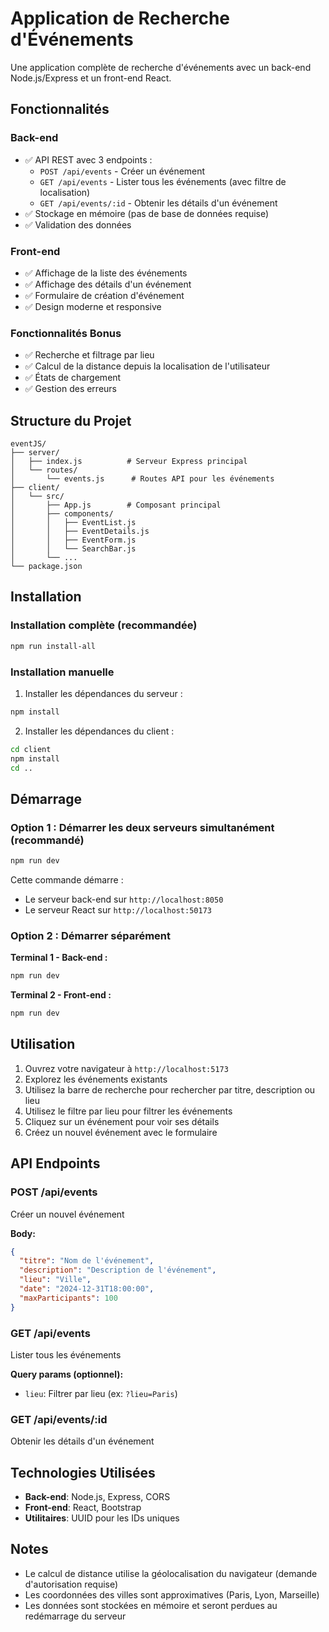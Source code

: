 # Application de Recherche d'Événements

Une application complète de recherche d'événements avec un back-end Node.js/Express et un front-end React.

## Fonctionnalités

### Back-end
- ✅ API REST avec 3 endpoints :
  - `POST /api/events` - Créer un événement
  - `GET /api/events` - Lister tous les événements (avec filtre de localisation)
  - `GET /api/events/:id` - Obtenir les détails d'un événement
- ✅ Stockage en mémoire (pas de base de données requise)
- ✅ Validation des données

### Front-end
- ✅ Affichage de la liste des événements
- ✅ Affichage des détails d'un événement
- ✅ Formulaire de création d'événement
- ✅ Design moderne et responsive

### Fonctionnalités Bonus
- ✅ Recherche et filtrage par lieu
- ✅ Calcul de la distance depuis la localisation de l'utilisateur
- ✅ États de chargement
- ✅ Gestion des erreurs

## Structure du Projet

```
eventJS/
├── server/
│   ├── index.js          # Serveur Express principal
│   └── routes/
│       └── events.js      # Routes API pour les événements
├── client/
│   └── src/
│       ├── App.js        # Composant principal
│       ├── components/
│       │   ├── EventList.js
│       │   ├── EventDetails.js
│       │   ├── EventForm.js
│       │   └── SearchBar.js
│       └── ...
└── package.json
```

## Installation

### Installation complète (recommandée)

```bash
npm run install-all
```

### Installation manuelle

1. Installer les dépendances du serveur :
```bash
npm install
```

2. Installer les dépendances du client :
```bash
cd client
npm install
cd ..
```

## Démarrage

### Option 1 : Démarrer les deux serveurs simultanément (recommandé)

```bash
npm run dev
```

Cette commande démarre :
- Le serveur back-end sur `http://localhost:8050`
- Le serveur React sur `http://localhost:50173`

### Option 2 : Démarrer séparément

**Terminal 1 - Back-end :**
```bash
npm run dev
```

**Terminal 2 - Front-end :**
```bash
npm run dev
```

## Utilisation

1. Ouvrez votre navigateur à `http://localhost:5173`
2. Explorez les événements existants
3. Utilisez la barre de recherche pour rechercher par titre, description ou lieu
4. Utilisez le filtre par lieu pour filtrer les événements
5. Cliquez sur un événement pour voir ses détails
6. Créez un nouvel événement avec le formulaire

## API Endpoints

### POST /api/events
Créer un nouvel événement

**Body:**
```json
{
  "titre": "Nom de l'événement",
  "description": "Description de l'événement",
  "lieu": "Ville",
  "date": "2024-12-31T18:00:00",
  "maxParticipants": 100
}
```

### GET /api/events
Lister tous les événements

**Query params (optionnel):**
- `lieu`: Filtrer par lieu (ex: `?lieu=Paris`)

### GET /api/events/:id
Obtenir les détails d'un événement

## Technologies Utilisées

- **Back-end**: Node.js, Express, CORS
- **Front-end**: React, Bootstrap
- **Utilitaires**: UUID pour les IDs uniques

## Notes

- Le calcul de distance utilise la géolocalisation du navigateur (demande d'autorisation requise)
- Les coordonnées des villes sont approximatives (Paris, Lyon, Marseille)
- Les données sont stockées en mémoire et seront perdues au redémarrage du serveur

